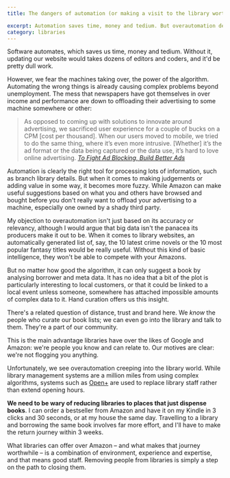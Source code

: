 ```yaml
---
title: The dangers of automation (or making a visit to the library worth it)

excerpt: Automation saves time, money and tedium. But overautomation destroys the things that differentiate libraries.
category: libraries
---
```


Software automates, which saves us time, money and tedium. Without it, updating our website would takes dozens of editors and coders, and it'd be pretty dull work.

However, we fear the machines taking over, the power of the algorithm. Automating the wrong things is already causing complex problems beyond unemployment. The mess that newspapers have got themselves in over income and performance are down to offloading their advertising to some machine somewhere or other:

> As opposed to coming up with solutions to innovate around advertising, we sacrificed user experience for a couple of bucks on a CPM [cost per thousand]. When our users moved to mobile, we tried to do the same thing, where it’s even more intrusive. [Whether] it’s the ad format or the data being captured or the data use, it’s hard to love online advertising. <cite>[To Fight Ad Blocking, Build Better Ads](https://niemanreports.org/articles/to-fight-ad-blocking-build-better-ads/)</cite>

Automation is clearly the right tool for processing lots of information, such as branch library details. But when it comes to making judgements or adding value in some way, it becomes more fuzzy. While Amazon can make useful suggestions based on what you and others have browsed and bought before you don't really want to offload your advertising to a machine, especially one owned by a shady third party.

My objection to overautomation isn't just based on its accuracy or relevancy, although I would argue that big data isn't the panacea its producers make it out to be. When it comes to library websites, an automatically generated list of, say, the 10 latest crime novels or the 10 most popular fantasy titles would be really useful. Without this kind of basic intelligence, they won't be able to compete with your Amazons.

But no matter how good the algorithm, it can only suggest a book by analysing borrower and meta data. It has no idea that a bit of the plot is particularly interesting to local customers, or that it could be linked to a local event unless someone, somewhere has attached impossible amounts of complex data to it. Hand curation offers us this insight.

There's a related question of distance, trust and brand here. We _know_ the people who curate our book lists; we can even go into the library and talk to them. They're a part of our community.

This is the main advantage libraries have over the likes of Google and Amazon: we're people you know and can relate to. Our motives are clear: we're not flogging you anything.

Unfortunately, we see overautomation creeping into the library world. While library management systems are a million miles from using complex algorithms, systems such as [Open+](https://www.bibliotheca.com/3/index.php/en-uk/our-solutions/24-hour-library-open) are used to replace library staff rather than extend opening hours.

**We need to be wary of reducing libraries to places that just dispense books**. I can order a bestseller from Amazon and have it on my Kindle in 3 clicks and 30 seconds, or at my house the same day. Travelling to a library and borrowing the same book involves far more effort, and I'll have to make the return journey within 3 weeks.

What libraries can offer over Amazon &#8211; and what makes that journey worthwhile &#8211; is a combination of environment, experience and expertise, and that means good staff. Removing people from libraries is simply a step on the path to closing them.
